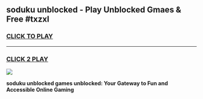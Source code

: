 
## soduku unblocked - Play Unblocked Gmaes & Free #txzxl
<h3>
<a href="https://news.freeplayer.one?title=soduku_unblocked&ref=26F">CLICK TO PLAY</a></h3>
<hr>

<h3>
<a href="https://news.freeplayer.one?title=soduku_unblocked&ref=26F">CLICK 2 PLAY</a>
  
</h3>

<a href="https://news.freeplayer.one?title=soduku_unblocked&ref=26F/"><img src="https://clearcache.store/games.png"></a>


**soduku unblocked games unblocked: Your Gateway to Fun and Accessible Online Gaming**
